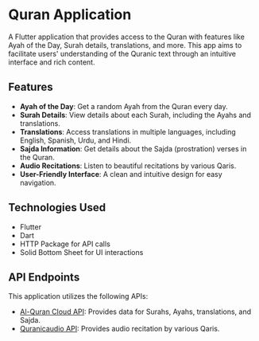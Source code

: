 # Quran Application

A Flutter application that provides access to the Quran with features like Ayah of the Day, Surah details, translations, and more. This app aims to facilitate users' understanding of the Quranic text through an intuitive interface and rich content.

## Features

- **Ayah of the Day**: Get a random Ayah from the Quran every day.
- **Surah Details**: View details about each Surah, including the Ayahs and translations.
- **Translations**: Access translations in multiple languages, including English, Spanish, Urdu, and Hindi.
- **Sajda Information**: Get details about the Sajda (prostration) verses in the Quran.
- **Audio Recitations**: Listen to beautiful recitations by various Qaris.
- **User-Friendly Interface**: A clean and intuitive design for easy navigation.

## Technologies Used

- Flutter
- Dart
- HTTP Package for API calls
- Solid Bottom Sheet for UI interactions

## API Endpoints

This application utilizes the following APIs:

- [Al-Quran Cloud API](http://api.alquran.cloud/v1/surah): Provides data for Surahs, Ayahs, translations, and Sajda.
- [Quranicaudio API](https://quranicaudio.com/api/qaris): Provides audio recitation by various Qaris.
